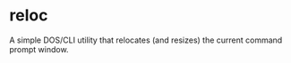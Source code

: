 reloc
=====

A simple DOS/CLI utility that relocates (and resizes) the current command prompt window.
